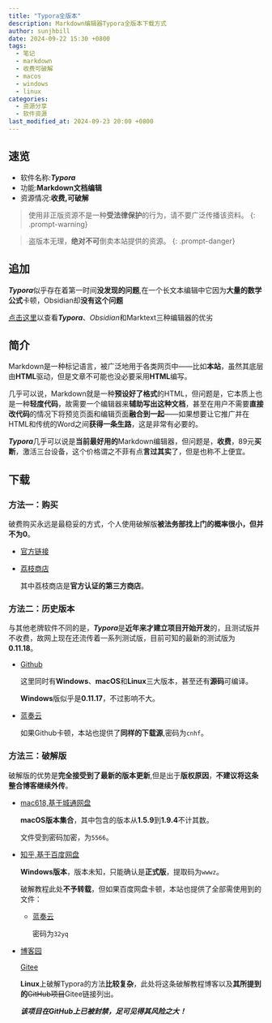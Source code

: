 ```yaml
---
title: "Typora全版本"
description: Markdown编辑器Typora全版本下载方式
author: sunjhbill
date: 2024-09-22 15:30 +0800
tags:
  - 笔记
  - markdown
  - 收费可破解
  - macos
  - windows
  - linux
categories:
  - 资源分享
  - 软件资源
last_modified_at: 2024-09-23 20:00 +0800
---
```

## 速览

- 软件名称:***Typora***
- 功能:**Markdown文档编辑**
- 资源情况:**收费,可破解**

> 使用非正版资源不是一种**受法律保护**的行为，请不要广泛传播该资料。
{: .prompt-warning}

> 盗版本无理，**绝对不可**倒卖本站提供的资源。
{: .prompt-danger}
## 追加

***Typora***似乎存在着第一时间**没发现的问题**,在一个长文本编辑中它因为**大量的数学公式**卡顿，Obsidian却**没有这个问题**

[点击这里](https://sunjhbill.github.io/daily-report-20240924#3)以查看***Typora***、*Obsidian*和Marktext三种编辑器的优劣

## 简介

Markdown是一种标记语言，被广泛地用于各类网页中——比如**本站**，虽然其底层由**HTML**驱动，但是文章不可能也没必要采用**HTML**编写。

几乎可以说，Markdown就是一种**预设好了格式**的HTML，但问题是，它本质上也是一种**轻度代码**，故需要一个编辑器来**辅助写出这种文档**，甚至在用户不需要**直接改代码**的情况下将预览页面和编辑页面**融合到一起**——如果想要让它推广并在HTML和传统的Word之间**获得一条生路**，这是非常有必要的。

***Typora***几乎可以说是**当前最好用的**Markdown编辑器，但问题是，**收费**，89元**买断**，激活三台设备，这个价格谓之不菲有点**言过其实**了，但是也称不上便宜。

## 下载

### 方法一：购买

破费购买永远是最稳妥的方式，个人使用破解版**被法务部找上门的概率很小，但并不为0**。

- [官方链接](https://typoraio.cn/)

- [荔枝商店](https://lizhi.shop/site/products/id/520)
  
  其中荔枝商店是**官方认证的第三方商店**。

### 方法二：历史版本

与其他老牌软件不同的是，***Typora***是**近年来才建立项目开始开发**的，且测试版并不收费，故网上现在还流传着一系列测试版，目前可知的最新的测试版为**0.11.18**。

- [Github](https://github.com/Pure-Happiness/Typora-0.11.18/releases)
  
  这里同时有**Windows**、**macOS**和**Linux**三大版本，甚至还有**源码**可编译。
  
  **Windows**版似乎是**0.11.17**，不过影响不大。

- [蓝奏云](https://wwbf.lanzouw.com/b004huwd9c)
  
  如果Github卡顿，本站也提供了**同样的下载源**,密码为`cnhf`。

### 方法三：破解版

破解版的优势是**完全接受到了最新的版本更新**,但是出于**版权原因**，**不建议将这条整合博客继续外传**。

- [mac618,基于城通网盘](https://www.mac618.com/481.html#J_DLIPPCont)
  
  **macOS版本集合**，其中包含的版本从**1.5.9**到**1.9.4**不计其数。
  
  文件受到密码加密，为`5566`。

- [知乎,基于百度网盘](https://zhuanlan.zhihu.com/p/648915268)
  
  **Windows版本**，版本未知，只能确认是**正式版**，提取码为`wwwz`。
  
  破解教程此处**不予转载**，但如果百度网盘卡顿，本站也提供了全部需使用到的文件：
  
  - [蓝奏云](https://wwbf.lanzouw.com/b004huwfmh)
    
    密码为`32yq`

- [博客园](https://www.cnblogs.com/youngyajun/p/16661980.html)
  
  [Gitee](https://gitee.com/cmxie/typoraCracker)
  
  **Linux**上破解Typora的方法**比较复杂**，此处将这条破解教程博客以及**其所提到的**~~GitHub项目~~Gitee链接列出。
  
  ***该项目在GitHub上已被封禁，足可见得其风险之大！***
